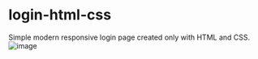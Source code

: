 # login-html-css
Simple modern responsive login page created only with HTML and CSS.
![image](https://user-images.githubusercontent.com/72551434/205199882-e5d27fcd-adbd-44da-bcd7-46cc44dc8406.png)

